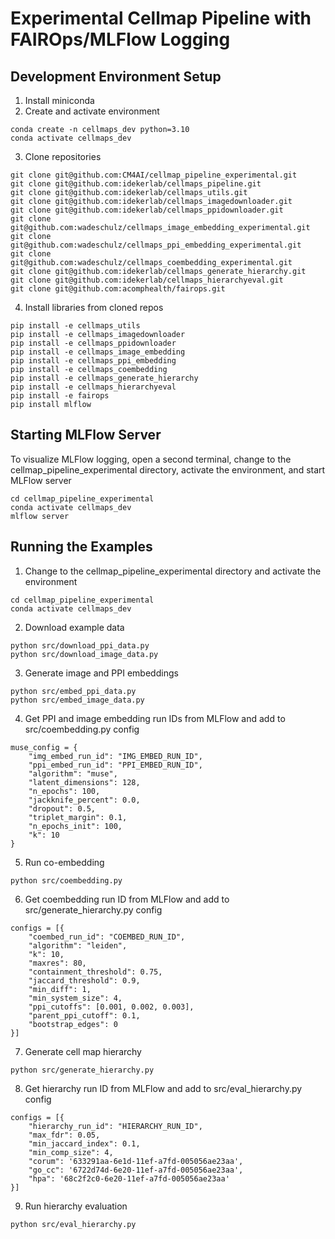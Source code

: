 # Experimental Cellmap Pipeline with FAIROps/MLFlow Logging

## Development Environment Setup
1. Install miniconda
2. Create and activate environment
```
conda create -n cellmaps_dev python=3.10
conda activate cellmaps_dev
```
3. Clone repositories
```
git clone git@github.com:CM4AI/cellmap_pipeline_experimental.git
git clone git@github.com:idekerlab/cellmaps_pipeline.git
git clone git@github.com:idekerlab/cellmaps_utils.git
git clone git@github.com:idekerlab/cellmaps_imagedownloader.git
git clone git@github.com:idekerlab/cellmaps_ppidownloader.git
git clone git@github.com:wadeschulz/cellmaps_image_embedding_experimental.git
git clone git@github.com:wadeschulz/cellmaps_ppi_embedding_experimental.git
git clone git@github.com:wadeschulz/cellmaps_coembedding_experimental.git
git clone git@github.com:idekerlab/cellmaps_generate_hierarchy.git
git clone git@github.com:idekerlab/cellmaps_hierarchyeval.git
git clone git@github.com:acomphealth/fairops.git
```
4. Install libraries from cloned repos
```
pip install -e cellmaps_utils
pip install -e cellmaps_imagedownloader
pip install -e cellmaps_ppidownloader
pip install -e cellmaps_image_embedding
pip install -e cellmaps_ppi_embedding
pip install -e cellmaps_coembedding
pip install -e cellmaps_generate_hierarchy
pip install -e cellmaps_hierarchyeval
pip install -e fairops
pip install mlflow
```

## Starting MLFlow Server
To visualize MLFlow logging, open a second terminal, change to the cellmap_pipeline_experimental directory, activate the environment, and start MLFlow server
```
cd cellmap_pipeline_experimental
conda activate cellmaps_dev
mlflow server
```

## Running the Examples
1. Change to the cellmap_pipeline_experimental directory and activate the environment
```
cd cellmap_pipeline_experimental
conda activate cellmaps_dev
```
2. Download example data
```
python src/download_ppi_data.py
python src/download_image_data.py
```
3. Generate image and PPI embeddings
```
python src/embed_ppi_data.py
python src/embed_image_data.py
```
4. Get PPI and image embedding run IDs from MLFlow and add to src/coembedding.py config
```
muse_config = {
    "img_embed_run_id": "IMG_EMBED_RUN_ID",
    "ppi_embed_run_id": "PPI_EMBED_RUN_ID",
    "algorithm": "muse",
    "latent_dimensions": 128,
    "n_epochs": 100,
    "jackknife_percent": 0.0,
    "dropout": 0.5,
    "triplet_margin": 0.1,
    "n_epochs_init": 100,
    "k": 10
}
```
5. Run co-embedding
```
python src/coembedding.py
```
6. Get coembedding run ID from MLFlow and add to src/generate_hierarchy.py config
```
configs = [{
    "coembed_run_id": "COEMBED_RUN_ID",
    "algorithm": "leiden",
    "k": 10,
    "maxres": 80,
    "containment_threshold": 0.75,
    "jaccard_threshold": 0.9,
    "min_diff": 1,
    "min_system_size": 4,
    "ppi_cutoffs": [0.001, 0.002, 0.003],
    "parent_ppi_cutoff": 0.1,
    "bootstrap_edges": 0
}]
```
7. Generate cell map hierarchy
```
python src/generate_hierarchy.py
```
8. Get hierarchy run ID from MLFlow and add to src/eval_hierarchy.py config
```
configs = [{
    "hierarchy_run_id": "HIERARCHY_RUN_ID",
    "max_fdr": 0.05,
    "min_jaccard_index": 0.1,
    "min_comp_size": 4,
    "corum": '633291aa-6e1d-11ef-a7fd-005056ae23aa',
    "go_cc": '6722d74d-6e20-11ef-a7fd-005056ae23aa',
    "hpa": '68c2f2c0-6e20-11ef-a7fd-005056ae23aa'
}]
```
9. Run hierarchy evaluation
```
python src/eval_hierarchy.py
```